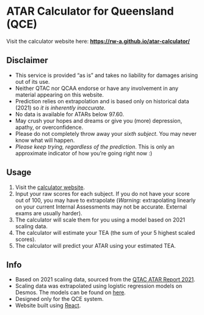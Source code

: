 # ATAR Calculator for Queensland (QCE)
Visit the calculator website here: **https://rw-a.github.io/atar-calculator/**

## Disclaimer
- This service is provided “as is” and takes no liability for damages arising out of its use.
- Neither QTAC nor QCAA endorse or have any involvement in any material appearing on this website.
- Prediction relies on extrapolation and is based only on historical data (2021) so *it is inherently inaccurate.*
- No data is available for ATARs below 97.60.
- May crush your hopes and dreams or give you (more) depression, apathy, or overconfidence.
- Please do not completely throw away your *sixth subject*. You may never know what will happen.
- *Please keep trying, regardless of the prediction*. This is only an approximate indicator of how you’re going right now :)

## Usage
1. Visit the [calculator website](https://rw-a.github.io/atar-calculator/).
2. Input your raw scores for each subject. If you do not have your score out of 100, you may have to extrapolate (*Warning:* extrapolating linearly on your current Internal Assessments may not be accurate. External exams are usually harder).
3. The calculator will scale them for you using a model based on 2021 scaling data.
4. The calculator will estimate your TEA (the sum of your 5 highest scaled scores).
5. The calculator will predict your ATAR using your estimated TEA.

## Info
- Based on 2021 scaling data, sourced from the [QTAC ATAR Report 2021](https://www.qtac.edu.au/wp-content/uploads/2022/02/QTAC-ATAR-Report-2021.pdf).
- Scaling data was extrapolated using logistic regression models on Desmos. The models can be found on [here](https://www.desmos.com/calculator/ggjgw4hwma).
- Designed only for the QCE system.
- Website built using [React](https://reactjs.org/).
